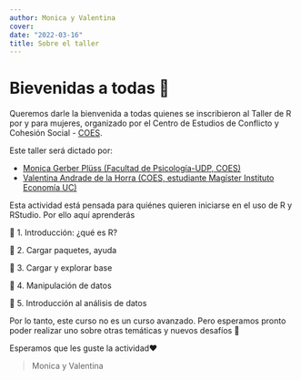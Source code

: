 ```yaml
---
author: Monica y Valentina
cover:
date: "2022-03-16"
title: Sobre el taller
---
```


# Bievenidas a todas 👩

Queremos darle la bienvenida a todas quienes se inscribieron al Taller de R por y para mujeres, organizado por el Centro de Estudios de Conflicto y Cohesión Social - [COES](www.coes.cl).

Este taller será dictado por:

- [Monica Gerber Plüss (Facultad de Psicología-UDP, COES)](mailto:'monica.gerber@udp.cl')
- [Valentina Andrade de la Horra (COES, estudiante Magíster Instituto Economía UC)](https://valentinaandrade.netlify.app/)


Esta actividad está pensada para quiénes quieren iniciarse en el uso de R y RStudio. Por ello aquí aprenderás

🔹 1. Introducción: ¿qué es R?

🔹 2. Cargar paquetes, ayuda

🔹 3. Cargar y explorar base

🔹 4. Manipulación de datos

🔹 5. Introducción al análisis de datos

Por lo tanto, este curso no es un curso avanzado. Pero esperamos pronto poder realizar uno sobre otras temáticas y nuevos desafíos 🙂

Esperamos que les guste la actividad❤️

> Monica y Valentina
